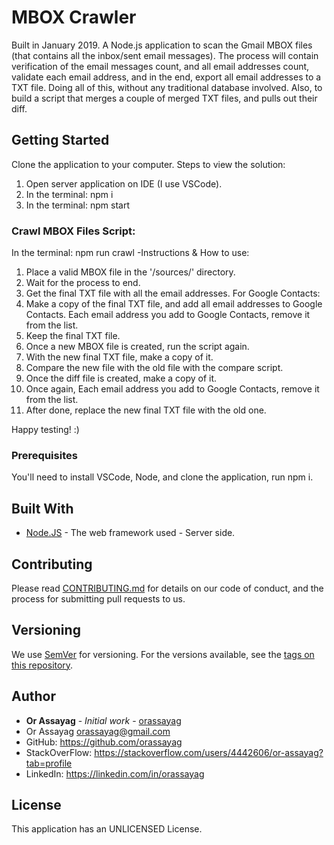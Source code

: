 # MBOX Crawler

Built in January 2019. A Node.js application to scan the Gmail MBOX files (that contains all the inbox/sent email messages). The process will contain verification of the email messages count, and all email addresses count, validate each email address, and in the end, export all email addresses to a TXT file. Doing all of this, without any traditional database involved. Also, to build a script that merges a couple of merged TXT files, and pulls out their diff.

## Getting Started

Clone the application to your computer.
Steps to view the solution:
1. Open server application on IDE (I use VSCode).
2. In the terminal: npm i
3. In the terminal: npm start

### Crawl MBOX Files Script:

In the terminal: npm run crawl
-Instructions & How to use:
1. Place a valid MBOX file in the '/sources/' directory.
2. Wait for the process to end.
3. Get the final TXT file with all the email addresses.
   For Google Contacts:
4. Make a copy of the final TXT file, and add all email addresses to Google Contacts.
   Each email address you add to Google Contacts, remove it from the list.
5. Keep the final TXT file.
6. Once a new MBOX file is created, run the script again.
7. With the new final TXT file, make a copy of it.
8. Compare the new file with the old file with the compare script.
9. Once the diff file is created, make a copy of it.
10. Once again, Each email address you add to Google Contacts, remove it from the list.
11. After done, replace the new final TXT file with the old one.

Happy testing! :)

### Prerequisites

You'll need to install VSCode, Node, and clone the application, run npm i.

## Built With

* [Node.JS](https://nodejs.org/en/) - The web framework used - Server side.

## Contributing

Please read [CONTRIBUTING.md](https://gist.github.com/PurpleBooth/b24679402957c63ec426) for details on our code of conduct, and the process for submitting pull requests to us.

## Versioning

We use [SemVer](http://semver.org/) for versioning. For the versions available, see the [tags on this repository](https://github.com/your/project/tags).

## Author

* **Or Assayag** - *Initial work* - [orassayag](https://github.com/orassayag)
* Or Assayag <orassayag@gmail.com>
* GitHub: https://github.com/orassayag
* StackOverFlow: https://stackoverflow.com/users/4442606/or-assayag?tab=profile
* LinkedIn: https://linkedin.com/in/orassayag

## License

This application has an UNLICENSED License.